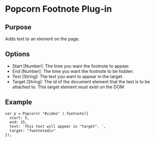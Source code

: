 # Popcorn Footnote Plug-in #

## Purpose ##

Adds text to an element on the page.

## Options ##

* Start [Number]: The time you want the footnote to appear.
* End [Number]: The time you want the footnote to be hidden.
* Text [String]: The text you want to appear in the target.
* Target [String]: The id of the document element that the text is to be attached to. This target element must exist on the DOM

## Example ##

    var p = Popcorn( "#video" ).footnote({
      start: 5,
      end: 15,
      text: 'This text will appear in "target". ',
      target: "footnotediv"
    });
